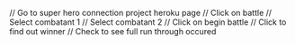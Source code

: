 // Go to super hero connection project heroku page
// Click on battle
// Select combatant 1
// Select combatant 2
// Click on begin battle
// Click to find out winner
// Check to see full run through occured
